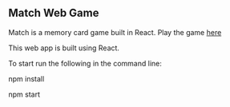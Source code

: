 ## Match Web Game 

Match is a memory card game built in React. Play the game <a href="https://match-memory-game.netlify.com/"> here </a>

This web app is built using React. 

To start run the following in the command line: 

npm install 

npm start 
